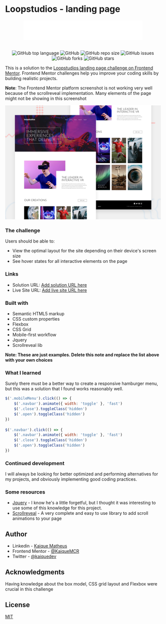 # Loopstudios - landing page

<div align="center">
  <img src="./images/logo.svg">
</div>

<br>

<div align="center">

![GitHub top language](https://img.shields.io/github/languages/top/KaiqueMCR/Loopstudios?color=%20%23c69%20)
![GitHub](https://img.shields.io/github/license/KaiqueMCR/Loopstudios)
![GitHub repo size](https://img.shields.io/github/repo-size/KaiqueMCR/Loopstudios)
![GitHub issues](https://img.shields.io/github/issues/KaiqueMCR/Loopstudios)
![GitHub forks](https://img.shields.io/github/forks/KaiqueMCR/Loopstudios)
![GitHub stars](https://img.shields.io/github/stars/KaiqueMCR/Loopstudios)

</div>

This is a solution to the [Loopstudios landing page challenge on Frontend Mentor](https://www.frontendmentor.io/challenges/loopstudios-landing-page-N88J5Onjw). Frontend Mentor challenges help you improve your coding skills by building realistic projects.

**Note**: The Frontend Mentor platform screenshot is not working very well because of the scrollreveal implementation. Many elements of the page might not be showing in this screenshot

![preview](./design/desktop-preview.jpg)

### The challenge

Users should be able to:

- View the optimal layout for the site depending on their device's screen size
- See hover states for all interactive elements on the page

### Links

- Solution URL: [Add solution URL here](https://www.frontendmentor.io/solutions/solution-loopstudios-landing-page-kaquemcr-HJ58T-8Ec)
- Live Site URL: [Add live site URL here](https://your-live-site-url.com)

### Built with

- Semantic HTML5 markup
- CSS custom properties
- Flexbox
- CSS Grid
- Mobile-first workflow
- Jquery
- Scrollreveal lib

**Note: These are just examples. Delete this note and replace the list above with your own choices**

### What I learned

Surely there must be a better way to create a responsive hamburger menu, but this was a solution that I found works reasonably well.

```js
$('.mobileMenu').click(() => {
	$('.navbar').animate({ width: 'toggle' }, 'fast')
	$('.close').toggleClass('hidden')
	$('.open').toggleClass('hidden')
})

$('.navbar').click(() => {
	$('.navbar').animate({ width: 'toggle' }, 'fast')
	$('.close').toggleClass('hidden')
	$('.open').toggleClass('hidden')
})
```

### Continued development

I will always be looking for better optimized and performing alternatives for my projects, and obviously implementing good coding practices.

### Some resources

- [Jquery](https://jquery.com/) -
  I know he's a little forgetful, but I thought it was interesting to use some of this knowledge for this project.
- [Scrollreveal](https://scrollrevealjs.org/) - A very complete and easy to use library to add scroll animations to your page

## Author

- Linkedin - [Kaique Matheus](https://www.linkedin.com/in/kaique-matheus-9b0ab2236/)
- Frontend Mentor - [@KaiqueMCR](https://www.frontendmentor.io/profile/KaiqueMCR)
- Twitter - [@kaiquedev](https://twitter.com/kaiquedev)

## Acknowledgments

Having knowledge about the box model, CSS grid layout and Flexbox were crucial in this challenge

## License

[MIT](./LICENSE.md)
